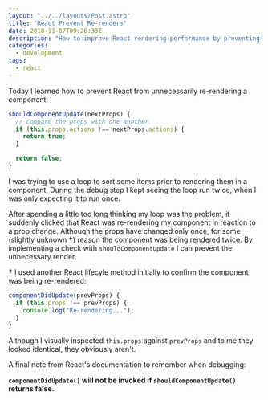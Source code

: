 ```yaml
---
layout: "../../layouts/Post.astro"
title: "React Prevent Re-renders"
date: 2018-11-07T09:26:33Z
description: "How to improve React rendering performance by preventing unnecessary renders"
categories:
  - development
tags:
  - react
---
```


Today I learned how to prevent React from unnecessarily re-rendering a component:

```javascript
shouldComponentUpdate(nextProps) {
  // Compare the props with one another
  if (this.props.actions !== nextProps.actions) {
    return true;
  }

  return false;
}
```

I was trying to use a loop to sort some items prior to rendering them in a component. During the debug step I kept seeing the loop run twice, when I was only expecting it to run once.

<!--more-->

After spending a little too long thinking my loop was the problem, it suddenly clicked that React was re-rendering my component in reaction to a prop change. Although the props have changed only once, for some (slightly unknown **†**) reason the component was being rendered twice. By implementing a check with `shouldComponentUpdate` I can prevent the unnecessary render.

**†** I used another React lifecyle method initially to confirm the component was being re-rendered:

```javascript
componentDidUpdate(prevProps) {
  if (this.props !== prevProps) {
    console.log("Re-rendering...");
  }
}
```

Although I visually inspected `this.props` against `prevProps` and to me they looked identical, they obviously aren't.

A final note from React's documentation to remember when debugging:

**`componentDidUpdate()` will not be invoked if `shouldComponentUpdate()` returns false.**
